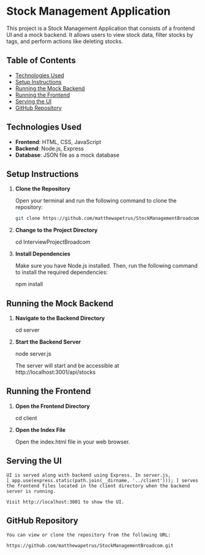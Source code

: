 # Stock Management Application

This project is a Stock Management Application that consists of a frontend UI and a mock backend. It allows users to view stock data, filter stocks by tags, and perform actions like deleting stocks.

## Table of Contents

- [Technologies Used](#technologies-used)
- [Setup Instructions](#setup-instructions)
- [Running the Mock Backend](#running-the-mock-backend)
- [Running the Frontend](#running-the-frontend)
- [Serving the UI](#serving-the-ui)
- [GitHub Repository](#github-repository)

## Technologies Used

- **Frontend**: HTML, CSS, JavaScript
- **Backend**: Node.js, Express
- **Database**: JSON file as a mock database

## Setup Instructions

1. **Clone the Repository**

   Open your terminal and run the following command to clone the repository:

   ```bash
   git clone https://github.com/matthewapetrus/StockManagementBroadcom.git

2. **Change to the Project Directory**

    cd InterviewProjectBroadcom

3. **Install Dependencies**

    Make sure you have Node.js installed. Then, run the following command to install the required dependencies:

    npm install

## Running the Mock Backend

1. **Navigate to the Backend Directory**

    cd server

2. **Start the Backend Server**

    node server.js

    The server will start and be accessible at http://localhost:3001/api/stocks

## Running the Frontend

1. **Open the Frontend Directory**

    cd client

2. **Open the Index File**

    Open the index.html file in your web browser.

## Serving the UI

    UI is served along with backend using Express. In server.js, 
    [ app.use(express.static(path.join(__dirname, '../client'))); ] serves the frontend files located in the client directory when the backend server is running.
    
    Visit http://localhost:3001 to show the UI.

## GitHub Repository

    You can view or clone the repository from the following URL:
    
    https://github.com/matthewapetrus/StockManagementBroadcom.git